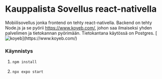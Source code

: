 
# Kauppalista Sovellus react-nativella 

Mobiilisovellus jonka frontend on tehty react-nativella. Backend on tehty Node.js ja se pyörii https://www.koyeb.com/,
johon saa ilmaiseksi yhden palvelimen ja tietokannan pyörimään.
Tietokantana käytössä on Postgres.
[![koyeb]([https://walterbillet.com/wp-content/uploads/logo-koyeb-1.png](https://avatars.githubusercontent.com/u/50234573?s=200&v=4)](https://avatars.githubusercontent.com/u/50234573?s=200&v=4))](https://www.koyeb.com/)


### Käynnistys

1. 
   ```bash
   npm install
   ```

2.
   ```bash
   npx expo start
   ```

